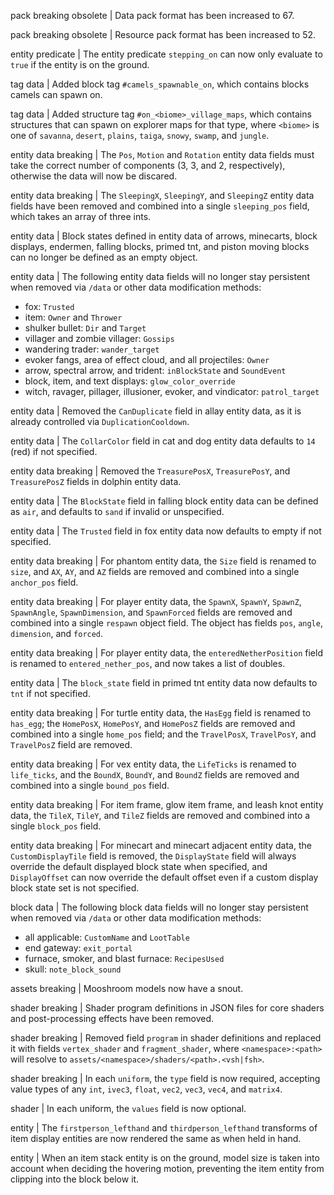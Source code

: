 pack breaking obsolete | Data pack format has been increased to 67.

pack breaking obsolete | Resource pack format has been increased to 52.

entity predicate | The entity predicate `stepping_on` can now only evaluate to `true` if the entity is on the ground.

tag data | Added block tag `#camels_spawnable_on`, which contains blocks camels can spawn on.

tag data | Added structure tag `#on_<biome>_village_maps`, which contains structures that can spawn on explorer maps for that type, where `<biome>` is one of `savanna`, `desert`, `plains`, `taiga`, `snowy`, `swamp`, and `jungle`.

entity data breaking | The `Pos`, `Motion` and `Rotation` entity data fields must take the correct number of components (3, 3, and 2, respectively), otherwise the data will now be discared.

entity data breaking | The `SleepingX`, `SleepingY`, and `SleepingZ` entity data fields have been removed and combined into a single `sleeping_pos` field, which takes an array of three ints.

entity data | Block states defined in entity data of arrows, minecarts, block displays, endermen, falling blocks, primed tnt, and piston moving blocks can no longer be defined as an empty object.

entity data | The following entity data fields will no longer stay persistent when removed via `/data` or other data modification methods:
* fox: `Trusted`
* item: `Owner` and `Thrower`
* shulker bullet: `Dir` and `Target`
* villager and zombie villager: `Gossips`
* wandering trader: `wander_target`
* evoker fangs, area of effect cloud, and all projectiles: `Owner`
* arrow, spectral arrow, and trident: `inBlockState` and `SoundEvent`
* block, item, and text displays: `glow_color_override`
* witch, ravager, pillager, illusioner, evoker, and vindicator: `patrol_target`

entity data | Removed the `CanDuplicate` field in allay entity data, as it is already controlled via `DuplicationCooldown`.

entity data | The `CollarColor` field in cat and dog entity data defaults to `14` (red) if not specified.

entity data breaking | Removed the `TreasurePosX`, `TreasurePosY`, and `TreasurePosZ` fields in dolphin entity data.

entity data | The `BlockState` field in falling block entity data can be defined as `air`, and defaults to `sand` if invalid or unspecified.

entity data | The `Trusted` field in fox entity data now defaults to empty if not specified.

entity data breaking | For phantom entity data, the `Size` field is renamed to `size`, and `AX`, `AY`, and `AZ` fields are removed and combined into a single `anchor_pos` field.

entity data breaking | For player entity data, the `SpawnX`, `SpawnY`, `SpawnZ`, `SpawnAngle`, `SpawnDimension`, and `SpawnForced` fields are removed and combined into a single `respawn` object field. The object has fields `pos`, `angle`, `dimension`, and `forced`.

entity data breaking | For player entity data, the `enteredNetherPosition` field is renamed to `entered_nether_pos`, and now takes a list of doubles.

entity data | The `block_state` field in primed tnt entity data now defaults to `tnt` if not specified.

entity data breaking | For turtle entity data, the `HasEgg` field is renamed to `has_egg`; the `HomePosX`, `HomePosY`, and `HomePosZ` fields are removed and combined into a single `home_pos` field; and the `TravelPosX`, `TravelPosY`, and `TravelPosZ` field are removed.

entity data breaking | For vex entity data, the `LifeTicks` is renamed to `life_ticks`, and the `BoundX`, `BoundY`, and `BoundZ` fields are removed and combined into a single `bound_pos` field.

entity data breaking | For item frame, glow item frame, and leash knot entity data, the `TileX`, `TileY`, and `TileZ` fields are removed and combined into a single `block_pos` field.

entity data breaking | For minecart and minecart adjacent entity data, the `CustomDisplayTile` field is removed, the `DisplayState` field will always override the default displayed block state when specified, and `DisplayOffset` can now override the default offset even if a custom display block state set is not specified.

block data | The following block data fields will no longer stay persistent when removed via `/data` or other data modification methods:
* all applicable: `CustomName` and `LootTable`
* end gateway: `exit_portal`
* furnace, smoker, and blast furnace: `RecipesUsed`
* skull: `note_block_sound`

assets breaking | Mooshroom models now have a snout.

shader breaking | Shader program definitions in JSON files for core shaders and post-processing effects have been removed.

shader breaking | Removed field `program` in shader definitions and replaced it with fields `vertex_shader` and `fragment_shader`, where `<namespace>:<path>` will resolve to `assets/<namespace>/shaders/<path>.<vsh|fsh>`.

shader breaking | In each `uniform`, the `type` field is now required, accepting value types of any `int`, `ivec3`, `float`, `vec2`, `vec3`, `vec4`, and `matrix4`.

shader | In each uniform, the `values` field is now optional.

entity | The `firstperson_lefthand` and `thirdperson_lefthand` transforms of item display entities are now rendered the same as when held in hand.

entity | When an item stack entity is on the ground, model size is taken into account when deciding the hovering motion, preventing the item entity from clipping into the block below it.
